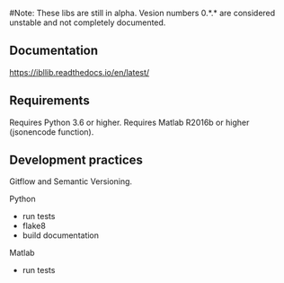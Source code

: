 #Note:
These libs are still in alpha. Vesion numbers 0.\*.\* are considered unstable and
not completely documented.

## Documentation
https://ibllib.readthedocs.io/en/latest/

## Requirements
Requires Python 3.6 or higher.
Requires Matlab R2016b or higher (jsonencode function).


## Development practices
Gitflow and Semantic Versioning.

Python
-   run tests
-   flake8
-   build documentation

Matlab
-   run tests
